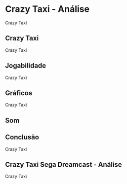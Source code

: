 ---
---

# Crazy Taxi - Análise

Crazy Taxi

## Crazy Taxi

Crazy Taxi

## Jogabilidade

Crazy Taxi

## Gráficos

Crazy Taxi

## Som

## Conclusão

Crazy Taxi

## Crazy Taxi Sega Dreamcast - Análise

Crazy Taxi
